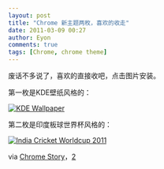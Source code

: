 ```yaml
---
layout: post
title: "Chrome 新主题两枚，喜欢的收走"
date: 2011-03-09 00:27
author: Eyon
comments: true
tags: [Chrome, chrome theme]
---
```

废话不多说了，喜欢的直接收吧，点击图片安装。

第一枚是KDE壁纸风格的：

<a href="https://chrome.google.com/webstore/detail/opajfgdddnjjbedolajibninppfbkamc#">![](http://img.chromi.org/2011/03/KDE-Wallpaper.png "KDE Wallpaper")</a>

第二枚是印度板球世界杯风格的：

<a href="https://chrome.google.com/webstore/detail/amegheihmainjbdmkinlgncekeamacel">![](http://img.chromi.org/2011/03/India-Cricket-Worldcup-2011.png "India Cricket Worldcup 2011")</a>

via [Chrome Story](http://chromestory.com/2011/03/new-blue-a-google-chrome-theme-based-on-kde-wallpaper/)，[2](http://chromestory.com/2011/03/india-cricket-worldcup-2011-google-chrome-theme/)
